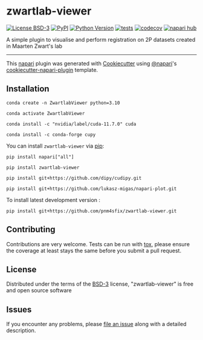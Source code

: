 # zwartlab-viewer

[![License BSD-3](https://img.shields.io/pypi/l/zwartlab-viewer.svg?color=green)](https://github.com/pnm4sfix/zwartlab-viewer/raw/main/LICENSE)
[![PyPI](https://img.shields.io/pypi/v/zwartlab-viewer.svg?color=green)](https://pypi.org/project/zwartlab-viewer)
[![Python Version](https://img.shields.io/pypi/pyversions/zwartlab-viewer.svg?color=green)](https://python.org)
[![tests](https://github.com/pnm4sfix/zwartlab-viewer/workflows/tests/badge.svg)](https://github.com/pnm4sfix/zwartlab-viewer/actions)
[![codecov](https://codecov.io/gh/pnm4sfix/zwartlab-viewer/branch/main/graph/badge.svg)](https://codecov.io/gh/pnm4sfix/zwartlab-viewer)
[![napari hub](https://img.shields.io/endpoint?url=https://api.napari-hub.org/shields/zwartlab-viewer)](https://napari-hub.org/plugins/zwartlab-viewer)

A simple plugin to visualise and perform registration on 2P datasets created in Maarten Zwart's lab

----------------------------------

This [napari] plugin was generated with [Cookiecutter] using [@napari]'s [cookiecutter-napari-plugin] template.

<!--
Don't miss the full getting started guide to set up your new package:
https://github.com/napari/cookiecutter-napari-plugin#getting-started

and review the napari docs for plugin developers:
https://napari.org/stable/plugins/index.html
-->

## Installation
    conda create -n ZwartlabViewer python=3.10
    
    conda activate ZwartlabViewer

    conda install -c "nvidia/label/cuda-11.7.0" cuda

    conda install -c conda-forge cupy

    

You can install `zwartlab-viewer` via [pip]:

    pip install napari["all"]

    pip install zwartlab-viewer

    pip install git+https://github.com/dipy/cudipy.git

    pip install git+https://github.com/lukasz-migas/napari-plot.git

    

To install latest development version :

    pip install git+https://github.com/pnm4sfix/zwartlab-viewer.git


## Contributing

Contributions are very welcome. Tests can be run with [tox], please ensure
the coverage at least stays the same before you submit a pull request.

## License

Distributed under the terms of the [BSD-3] license,
"zwartlab-viewer" is free and open source software

## Issues

If you encounter any problems, please [file an issue] along with a detailed description.

[napari]: https://github.com/napari/napari
[Cookiecutter]: https://github.com/audreyr/cookiecutter
[@napari]: https://github.com/napari
[MIT]: http://opensource.org/licenses/MIT
[BSD-3]: http://opensource.org/licenses/BSD-3-Clause
[GNU GPL v3.0]: http://www.gnu.org/licenses/gpl-3.0.txt
[GNU LGPL v3.0]: http://www.gnu.org/licenses/lgpl-3.0.txt
[Apache Software License 2.0]: http://www.apache.org/licenses/LICENSE-2.0
[Mozilla Public License 2.0]: https://www.mozilla.org/media/MPL/2.0/index.txt
[cookiecutter-napari-plugin]: https://github.com/napari/cookiecutter-napari-plugin

[file an issue]: https://github.com/pnm4sfix/zwartlab-viewer/issues

[napari]: https://github.com/napari/napari
[tox]: https://tox.readthedocs.io/en/latest/
[pip]: https://pypi.org/project/pip/
[PyPI]: https://pypi.org/
